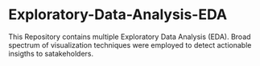 # Exploratory-Data-Analysis-EDA

This Repository contains multiple Exploratory Data Analysis (EDA). Broad spectrum of visualization techniques were employed to detect actionable insigths to satakeholders.
